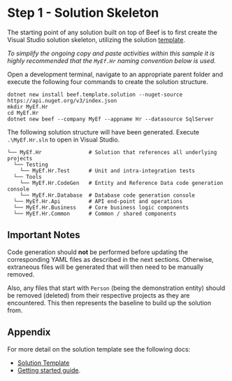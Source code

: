 # Step 1 - Solution Skeleton

The starting point of any solution built on top of Beef is to first create the Visual Studio solution skeleton, utilizing the solution [template](../../templates/Beef.Template.Solution/README.md).

*To simplify the ongoing copy and paste activities within this sample it is highly recommended that the `MyEf.Hr` naming convention below is used.*

Open a development terminal, navigate to an appropriate parent folder and execute the following four commands to create the solution structure.

```
dotnet new install beef.template.solution --nuget-source https://api.nuget.org/v3/index.json
mkdir MyEf.Hr
cd MyEf.Hr
dotnet new beef --company MyEf --appname Hr --datasource SqlServer
```

The following solution structure will have been generated. Execute `.\MyEf.Hr.sln` to open in Visual Studio.

```
└── MyEf.Hr               # Solution that references all underlying projects
  └── Testing
    └── MyEf.Hr.Test      # Unit and intra-integration tests
  └── Tools
    └── MyEf.Hr.CodeGen   # Entity and Reference Data code generation console
    └── MyEf.Hr.Database  # Database code generation console
  └── MyEf.Hr.Api         # API end-point and operations
  └── MyEf.Hr.Business    # Core business logic components
  └── MyEf.Hr.Common      # Common / shared components
```

## Important Notes
Code generation should **not** be performed before updating the corresponding YAML files as described in the next sections. Otherwise, extraneous files will be generated that will then need to be manually removed.

Also, any files that start with `Person` (being the demonstration entity) should be removed (deleted) from their respective projects as they are encountered. This then represents the baseline to build up the solution from.

## Appendix

For more detail on the solution template see the following docs:
* [Solution Template](../../../templates/Beef.Template.Solution/README.md)
* [Getting started guide](../../../docs/Sample-SqlServer-EF-GettingStarted.md).